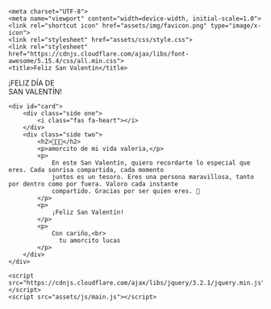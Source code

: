 <!DOCTYPE html><html lang="es"><head>
    <meta charset="UTF-8">
    <meta name="viewport" content="width=device-width, initial-scale=1.0">
    <link rel="shortcut icon" href="assets/img/favicon.png" type="image/x-icon">
    <link rel="stylesheet" href="assets/css/style.css">
    <link rel="stylesheet" href="https://cdnjs.cloudflare.com/ajax/libs/font-awesome/5.15.4/css/all.min.css">
    <title>Feliz San Valentín</title>
<style type="text/css">* {user-select: auto !important; -webkit-user-select: auto !important;}</style><input type="hidden" id="inject_idm_text_selection"></head>

<body>
    <div class="valentines-day">
        <div class="envelope"></div>
        <div class="heart"></div>
        <div class="text">¡FELIZ DÍA DE<br>SAN VALENTÍN!</div>
        <div class="front"></div>
    </div>

    <div id="card">
        <div class="side one">
            <i class="fas fa-heart"></i>
        </div>
        <div class="side two">
            <h2>🌷🌷🌷</h2>
            <p>amorcito de mi vida valeria,</p>
            <p>
                En este San Valentín, quiero recordarte lo especial que eres. Cada sonrisa compartida, cada momento
                juntos es un tesoro. Eres una persona maravillosa, tanto por dentro como por fuera. Valoro cada instante
                compartido. Gracias por ser quien eres. 🫶
            </p>
            <p>
                ¡Feliz San Valentín!
            </p>
            <p>
                Con cariño,<br>
                  tu amorcito lucas
            </p>
        </div>
    </div>

    <script src="https://cdnjs.cloudflare.com/ajax/libs/jquery/3.2.1/jquery.min.js"></script>
    <script src="assets/js/main.js"></script>


</body></html>

